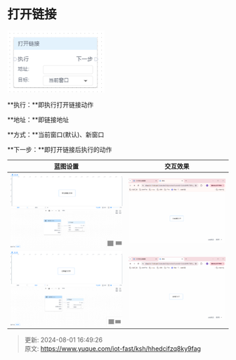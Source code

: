 # 打开链接

![1722501608280-fd9cdc56-abee-43bb-8ad7-0ca7157d4506.png](./img/5WudBHhnzfk4VRN2/1722501608280-fd9cdc56-abee-43bb-8ad7-0ca7157d4506-745775.png)

**执行：**即执行打开链接动作

**地址：**即链接地址

**方式：**当前窗口(默认)、新窗口

**下一步：**即打开链接后执行的动作

| 蓝图设置 | 交互效果 |
| --- | --- |
| ![1722502009856-9f061f10-94e7-44d6-adcd-ba139e09401e.png](./img/5WudBHhnzfk4VRN2/1722502009856-9f061f10-94e7-44d6-adcd-ba139e09401e-087033.png) | ![1722502083133-c7f377b0-e507-4ee5-8e06-4e1cf48263b8.gif](./img/5WudBHhnzfk4VRN2/1722502083133-c7f377b0-e507-4ee5-8e06-4e1cf48263b8-494151.gif) |
| ![1722502127140-65ce0e28-850f-4c8a-ac6a-337e90fd52f2.png](./img/5WudBHhnzfk4VRN2/1722502127140-65ce0e28-850f-4c8a-ac6a-337e90fd52f2-901029.png) | ![1722502161082-1c293c22-fa74-49a3-aa93-76e3adaeeaa9.gif](./img/5WudBHhnzfk4VRN2/1722502161082-1c293c22-fa74-49a3-aa93-76e3adaeeaa9-808975.gif) |




> 更新: 2024-08-01 16:49:26  
> 原文: <https://www.yuque.com/iot-fast/ksh/hhedcifzq8ky9fag>